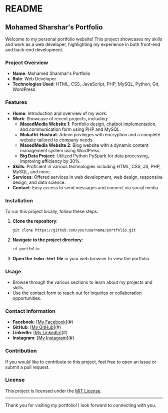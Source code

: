 # README

## Mohamed Sharshar's Portfolio

Welcome to my personal portfolio website! This project showcases my skills and work as a web developer, highlighting my experience in both front-end and back-end development.

### Project Overview

- **Name**: Mohamed Sharshar's Portfolio
- **Role**: Web Developer
- **Technologies Used**: HTML, CSS, JavaScript, PHP, MySQL, Python, Git, WordPress

### Features

- **Home**: Introduction and overview of my work.
- **Work**: Showcase of recent projects, including:
  - **MaxedMedia Website 1**: Portfolio design, chatbot implementation, and communication form using PHP and MySQL.
  - **Mokafht-Hashrat**: Admin privileges with encryption and a complete website tailored to company needs.
  - **MaxedMedia Website 2**: Blog website with a dynamic content management system using WordPress.
  - **Big Data Project**: Utilized Python PySpark for data processing, improving efficiency by 30%.
- **Skills**: Proficient in various technologies including HTML, CSS, JS, PHP, MySQL, and more.
- **Services**: Offered services in web development, web design, responsive design, and data science.
- **Contact**: Easy access to send messages and connect via social media.

### Installation

To run this project locally, follow these steps:

1. **Clone the repository**:
   ```bash
   git clone https://github.com/yourusername/portfolio.git
   ```

2. **Navigate to the project directory**:
   ```bash
   cd portfolio
   ```

3. **Open the `index.html` file** in your web browser to view the portfolio.

### Usage

- Browse through the various sections to learn about my projects and skills.
- Use the contact form to reach out for inquiries or collaboration opportunities.

### Contact Information

- **Facebook**: [[My Facebook](https://www.facebook.com/mohamed.sharshar.999/)](#)
- **GitHub**: [[My GitHub](https://github.com/mohamedsharshar)](#)
- **LinkedIn**: [[My LinkedIn](https://www.linkedin.com/in/mohamed-waleed-821452246/)](#)
- **Instagram**: [[My Instagram](https://www.instagram.com/mohammed__sharshar/)](#)

### Contribution

If you would like to contribute to this project, feel free to open an issue or submit a pull request.

### License

This project is licensed under the [MIT License](LICENSE).

---

Thank you for visiting my portfolio! I look forward to connecting with you.
